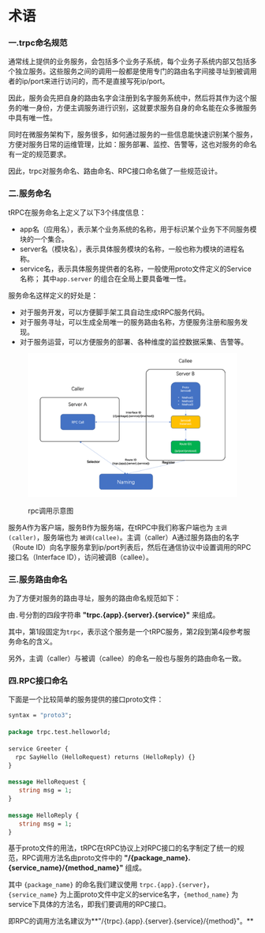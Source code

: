 # 术语

### 一.trpc命名规范

通常线上提供的业务服务，会包括多个业务子系统，每个业务子系统内部又包括多个独立服务。这些服务之间的调用一般都是使用专门的路由名字间接寻址到被调用者的ip/port来进行访问的，而不是直接写死ip/port。

因此，服务会先把自身的路由名字会注册到名字服务系统中，然后将其作为这个服务的唯一身份，方便主调服务进行识别，这就要求服务自身的命名能在众多微服务中具有唯一性。

同时在微服务架构下，服务很多，如何通过服务的一些信息能快速识别某个服务，方便对服务日常的运维管理，比如：服务部署、监控、告警等，这也对服务的命名有一定的规范要求。

因此，trpc对服务命名、路由命名、RPC接口命名做了一些规范设计。

### 二.服务命名

tRPC在服务命名上定义了以下3个纬度信息：

* app名（应用名），表示某个业务系统的名称，用于标识某个业务下不同服务模块的一个集合。
* server名（模块名），表示具体服务模块的名称，一般也称为模块的进程名称。
* service名，表示具体服务提供者的名称，一般使用proto文件定义的Service名称； 其中`app.server` 的组合在全局上要具备唯一性。

服务命名这样定义的好处是：

* 对于服务开发，可以方便脚手架工具自动生成tRPC服务代码。
* 对于服务寻址，可以生成全局唯一的服务路由名称，方便服务注册和服务发现。
* 对于服务运营，可以方便服务的部署、各种维度的监控数据采集、告警等。

<figure><img src="../../.gitbook/assets/image (1) (1) (1).png" alt=""><figcaption><p>rpc调用示意图</p></figcaption></figure>

服务A作为客户端，服务B作为服务端，在tRPC中我们称客户端也为 `主调(caller)`，服务端也为 `被调(callee)`。主调（caller）A通过服务路由的名字（Route ID）向名字服务拿到ip/port列表后，然后在通信协议中设置调用的RPC接口名（Interface ID），访问被调B（callee）。

### 三.服务路由命名

为了方便对服务的路由寻址，服务的路由命名规范如下：

由`.`号分割的四段字符串 **"trpc.{app}.{server}.{service}"** 来组成。

其中，第1段固定为`trpc`，表示这个服务是一个tRPC服务，第2段到第4段参考服务命名的含义。

另外，主调（caller）与被调（callee）的命名一般也与服务的路由命名一致。

### 四.RPC接口命名

下面是一个比较简单的服务提供的接口proto文件：

```protobuf
syntax = "proto3";

package trpc.test.helloworld;

service Greeter {
  rpc SayHello (HelloRequest) returns (HelloReply) {}
}

message HelloRequest {
   string msg = 1;
}

message HelloReply {
   string msg = 1;
}
```

基于proto文件的用法，tRPC在tRPC协议上对RPC接口的名字制定了统一的规范，RPC调用方法名由proto文件中的 **"/{package\_name}.{service\_name}/{method\_name}"** 组成。

其中 `{package_name}` 的命名我们建议使用 `trpc.{app}.{server}`，`{service_name}` 为上面proto文件中定义的service名字，`{method_name}` 为service下具体的方法名，即我们要调用的RPC接口。

即RPC的调用方法名建议为**"/{trpc}.{app}.{server}.{service}/{method}"。**
